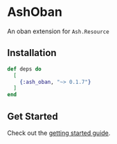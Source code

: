# AshOban

An oban extension for `Ash.Resource`

## Installation

```elixir
def deps do
  [
    {:ash_oban, "~> 0.1.7"}
  ]
end
```

## Get Started

Check out the [getting started guide](/documentation/tutorials/get-started-with-ash-oban.md).
